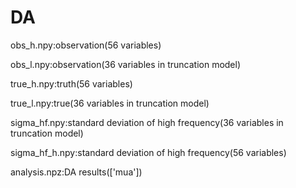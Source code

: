 # DA

obs_h.npy:observation(56 variables)

obs_l.npy:observation(36 variables in truncation model)

true_h.npy:truth(56 variables)

true_l.npy:true(36 variables in truncation model)

sigma_hf.npy:standard deviation of high frequency(36 variables in truncation model)

sigma_hf_h.npy:standard deviation of high frequency(56 variables)

analysis.npz:DA results(['mua'])
